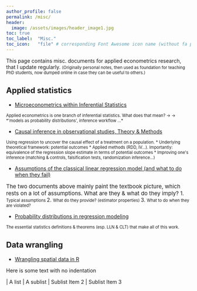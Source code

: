 ```yaml
---
author_profile: false
permalink: /misc/
header:
  image: /assets/images/header_image1.jpg
toc: true
toc_label: 	"Misc."
toc_icon: 	"file" # corresponding Font Awesome icon name (without fa prefix)
---
```



This page contains misc. documents for applied econometrics research, that I update regularly.
<span style="font-size:0.8em;">
(Originally personal notes, then used as foundation for teaching PhD students, now dumped online in case they can be useful to others.)
</span>  


## Applied statistics

  - [Microeconometrics within Inferential Statistics](../docs/microeconometrics.pdf)  
<span style="font-size:0.8em;">
Applied econometrics is one branch of inferential statistics. What does that mean? -> &rarr; *'models as probability distributions', inference workflow ...*
</span>  
      
      
  - [Causal inference in observational studies, Theory & Methods](../docs/causal_inference.pdf)  
<span style="font-size:0.8em;">
Using regression to uncover the causal effect of a treatment on a population.
</span>  
<span style="font-size:0.8em;">
    * Underlying theoretical framework: potential outcomes
    * Applied methods (RDD, IV...). Importantly: equivalence of the regression slope estimate in terms of potential outcomes
    * Improving one's inference (matching & controls, falsification tests, randomization inference...) </span>  

      
  - [Assumptions of the classical linear regression model (and what to do when they fail)](../docs/CLRM&estimators.pdf)  
<span style="font-size:15px;">
The two documents above mainly paint the textbook picture, which rests on a lot of assumptions. What are they & what do they imply?
</span>  
    1. <span style="font-size:0.8em;"> Typical assumptions </span>  
    2. <span style="font-size:0.8em;"> What do they provide? (estimator properties) </span>  
    3. <span style="font-size:0.8em;"> What to do when they are violated? </span>  

      
  - [Probability distributions in regression modeling](../docs/proba_theory.pdf)  
<span style="font-size:0.8em;">
The essential statistics definitions & theorems (esp. LLN & CLT) that make all of this work.
</span>  


## Data wrangling

  - [Wrangling spatial data in R](../docs/spatialData_R.pdf)

Here is some text with no indentation

| A list
|   A sublist
|  Sublist Item 2
|    Sublist Item 3

